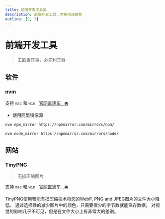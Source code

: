 ```yaml
---
title: 前端开发工具集
description: 前端开发工具，常用网站推荐
outline: [2, 3]
---
```


# 前端开发工具

> 工欲善其事，必先利其器

## 软件

### nvm

支持 `mac` 和 `win` &nbsp;&nbsp;[官网直通车&nbsp;&nbsp;&nbsp;🚘](https://github.com/nvm-sh/nvm)

* 使用阿里镜像源

```sh
nvm npm_mirror https://npmmirror.com/mirrors/npm/
```

```sh
nvm node_mirror https://npmmirror.com/mirrors/node/
```

## 网站

### TinyPNG

> 无损压缩图片

支持 `mac` 和 `win` &nbsp;&nbsp;[官网直通车&nbsp;&nbsp;&nbsp;🚘](https://tinify.cn/)

TinyPNG使用智能有损压缩技术将您的WebP, PNG and JPEG图片的文件大小降低。 通过选择性的减少图片中的颜色，只需要很少的字节数就能保存数据。 对视觉的影响几乎不可见，但是在文件大小上有非常大的差别。